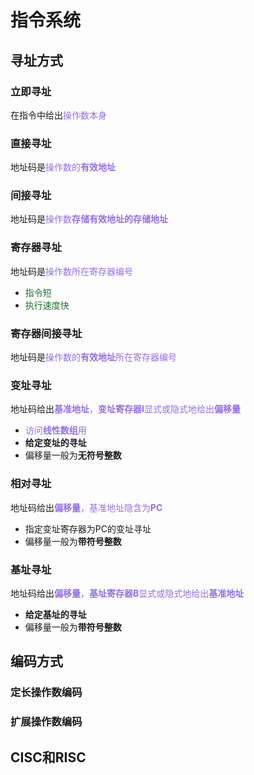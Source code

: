 # 指令系统

## 寻址方式

### 立即寻址

在指令中给出<font color=#956FE7>操作数本身</font>

### 直接寻址

地址码是<font color=#956FE7>操作数的**有效地址**</font>

### 间接寻址

地址码是<font color=#956FE7>操作数**存储有效地址的存储地址**</font>

### 寄存器寻址

地址码是<font color=#956FE7>操作数所在寄存器编号</font>

- <font color=#1C7331>指令短</font>
- <font color=#1C7331>执行速度快</font>

### 寄存器间接寻址

地址码是<font color=#956FE7>操作数的**有效地址**所在寄存器编号</font>

### 变址寻址

地址码给出<font color=#956FE7>**基准地址**，**变址寄存器I**显式或隐式地给出**偏移量**</font>

- <font color=#956FE7>访问**线性数组**用</font>
- **给定变址的寻址**
- 偏移量一般为**无符号整数**

### 相对寻址

地址码给出<font color=#956FE7>**偏移量**，基准地址隐含为**PC**</font>

- 指定变址寄存器为PC的变址寻址
- 偏移量一般为**带符号整数**

### 基址寻址

地址码给出<font color=#956FE7>**偏移量**，**基址寄存器B**显式或隐式地给出**基准地址**</font>

- **给定基址的寻址**
- 偏移量一般为**带符号整数**

## 编码方式

### 定长操作数编码



### 扩展操作数编码



## CISC和RISC